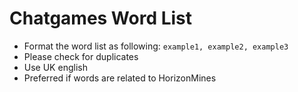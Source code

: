 # Chatgames Word List
- Format the word list as following: `example1, example2, example3`
- Please check for duplicates
- Use UK english
- Preferred if words are related to HorizonMines
